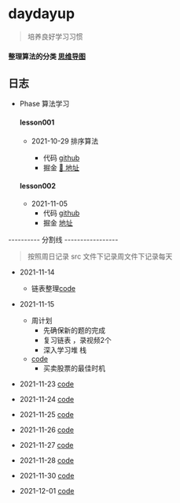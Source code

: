 # daydayup

> 培养良好学习习惯

#### 整理算法的分类 [思维导图](https://www.processon.com/mindmap/618e15aee401fd59f240a291)

## 日志

- Phase 算法学习

	#### lesson001

	- 2021-10-29 排序算法

		- 代码 [github](./lesson001)
		- 掘金 [🔗 地址](https://juejin.cn/post/7025415136567361550)

	#### lesson002

	- 2021-11-05
		- 代码 [github](./lesson002)
		- 掘金 [地址](https://juejin.cn/post/7028773049495191588)

---------- 分割线 -----------------
> 按照周日记录 src 文件下记录周文件下记录每天

- 2021-11-14
	- 链表整理[code](./src/2021-11-14)

- 2021-11-15
	- 周计划
		- 先确保新的题的完成
		- 复习链表 ，录视频2个
		- 深入学习堆 栈
	- [code](./src/2021-11-15)
		- 买卖股票的最佳时机

- 2021-11-23
	[code](./src/2021-11-23)

- 2021-11-24
	[code](./src/2021-11-24)

- 2021-11-25
	[code](./src/2021-11-23)

- 2021-11-26
	[code](./src/2021-11-26)

- 2021-11-27
	[code](./src/2021-11-27)

- 2021-11-28
	[code](./src/2021-11-28)

- 2021-11-30
	[code](./src/2021-11-30)

- 2021-12-01
	[code](./src/2021-12-01)

